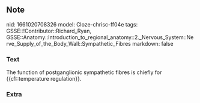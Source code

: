 ## Note
nid: 1661020708326
model: Cloze-chrisc-ff04e
tags: GSSE::!Contributor::Richard_Ryan, GSSE::Anatomy::Introduction_to_regional_anatomy::2._Nervous_System::Nerve_Supply_of_the_Body_Wall::Sympathetic_Fibres
markdown: false

### Text
<div class='toggle'>
  The function of postganglionic sympathetic fibres is chiefly for
  {{c1::temperature regulation}}.
</div>

### Extra


